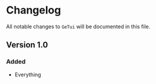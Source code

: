 # Changelog

All notable changes to `GeTui` will be documented in this file.

## Version 1.0

### Added
- Everything

